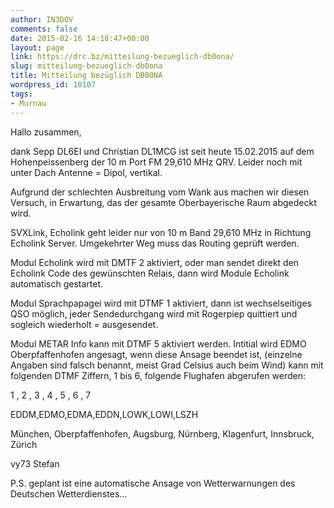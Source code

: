 ```yaml
---
author: IN3DOV
comments: false
date: 2015-02-16 14:18:47+00:00
layout: page
link: https://drc.bz/mitteilung-bezueglich-db0ona/
slug: mitteilung-bezueglich-db0ona
title: Mitteilung bezüglich DB0ONA
wordpress_id: 10107
tags:
- Murnau
---
```


Hallo zusammen,

dank Sepp DL6EI und Christian DL1MCG ist seit heute 15.02.2015 auf dem Hohenpeissenberg der 10 m Port FM 29,610 MHz QRV. Leider noch mit unter Dach Antenne = Dipol, vertikal.

Aufgrund der schlechten Ausbreitung vom Wank aus machen wir diesen Versuch, in Erwartung, das der gesamte Oberbayerische Raum abgedeckt wird.

SVXLink, Echolink geht leider nur von 10 m Band 29,610 MHz in Richtung Echolink Server. Umgekehrter Weg muss das Routing geprüft werden.

Modul Echolink wird mit DMTF 2 aktiviert, oder man sendet direkt den Echolink Code des gewünschten Relais, dann wird Module Echolink automatisch gestartet.

Modul Sprachpapagei wird mit DTMF 1 aktiviert, dann ist wechselseitiges QSO möglich, jeder Sendedurchgang wird mit Rogerpiep quittiert und sogleich wiederholt = ausgesendet.

Modul METAR Info kann mit DTMF 5 aktiviert werden. Intitial wird EDMO Oberpfaffenhofen angesagt, wenn diese Ansage beendet ist, (einzelne Angaben sind falsch benannt, meist Grad Celsius auch beim Wind) kann mit folgenden DTMF Ziffern, 1 bis 6, folgende Flughafen abgerufen werden:

1 , 2 , 3 , 4 , 5 , 6 , 7

EDDM,EDMO,EDMA,EDDN,LOWK,LOWI,LSZH

München, Oberpfaffenhofen, Augsburg, Nürnberg, Klagenfurt, Innsbruck, Zürich

vy73 Stefan

P.S. geplant ist eine automatische Ansage von Wetterwarnungen des Deutschen Wetterdienstes…
